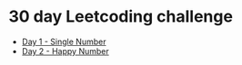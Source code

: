 # 30 day Leetcoding challenge

* [Day 1 - Single Number](1-single-number/main.cpp)
* [Day 2 - Happy Number](2-happy-number/main.cpp)